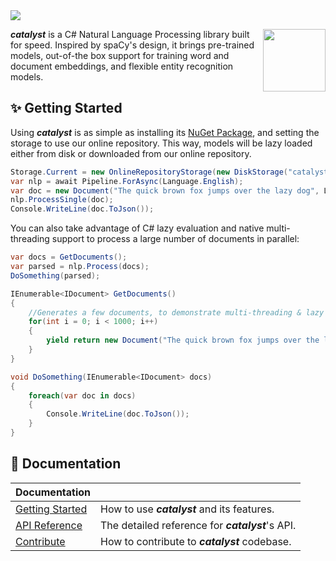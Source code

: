<img src="https://raw.githubusercontent.com/curiosity-ai/catalyst/master/Catalyst/catalyst.png?token=ACDCOAYAIML2KGJTHTJP27C5KGCEC"/>

<a href="https://curiosity.ai"><img src="https://curiosity.ai/assets/images/logos/curiosity.png" width="100" height="100" align="right" /></a>

_**catalyst**_ is a C# Natural Language Processing library built for speed. Inspired by spaCy's design, it brings pre-trained models, out-of-the box support for training word and document embeddings, and flexible entity recognition models.


## ✨ Getting Started

Using _**catalyst**_ is as simple as installing its [NuGet Package](https://www.nuget.org/packages/Catalyst), and setting the storage to use our online repository. This way, models will be lazy loaded either from disk or downloaded from our online repository.

```csharp
Storage.Current = new OnlineRepositoryStorage(new DiskStorage("catalyst-models"));
var nlp = await Pipeline.ForAsync(Language.English);
var doc = new Document("The quick brown fox jumps over the lazy dog", Language.English);
nlp.ProcessSingle(doc);
Console.WriteLine(doc.ToJson());
```

You can also take advantage of C# lazy evaluation and native multi-threading support to process a large number of documents in parallel:

```csharp
var docs = GetDocuments();
var parsed = nlp.Process(docs);
DoSomething(parsed);

IEnumerable<IDocument> GetDocuments()
{
    //Generates a few documents, to demonstrate multi-threading & lazy evaluation
    for(int i = 0; i < 1000; i++)
	{
        yield return new Document("The quick brown fox jumps over the lazy dog", Language.English);
	}
}

void DoSomething(IEnumerable<IDocument> docs)
{
    foreach(var doc in docs)
    {
        Console.WriteLine(doc.ToJson());
    }
}
```


## 📖 Documentation

| Documentation     |                                                                |
| ----------------- | -------------------------------------------------------------- |
| [Getting Started] | How to use _**catalyst**_ and its features.                          |
| [API Reference]   | The detailed reference for _**catalyst**_'s API.                     |
| [Contribute]      | How to contribute to _**catalyst**_ codebase.                  |

[Getting Started]: https://catalyst.curiosity.ai/getting-started
[api reference]: https://catalyst.curiosity.ai/api
[contribute]: https://github.com/curiosity-ai/catalyst/blob/master/CONTRIBUTING.md
